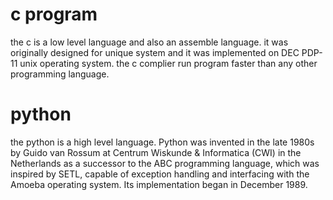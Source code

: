 # c program
the c is a low level language and also an assemble
language. it was originally designed for unique
system and it was implemented on DEC PDP-11 unix 
operating system. the c complier run program faster 
than any other programming language.

# python
the python is a high level language. Python was invented in 
the late 1980s by Guido van Rossum at Centrum Wiskunde & 
Informatica (CWI) in the Netherlands as a successor to the 
ABC programming language, which was inspired by SETL, capable
of exception handling and interfacing with the Amoeba operating 
system. Its implementation began in December 1989.
